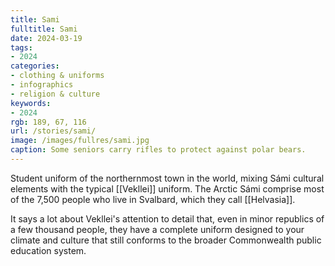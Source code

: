 ```yaml
---
title: Sami
fulltitle: Sami
date: 2024-03-19
tags:
- 2024
categories:
- clothing & uniforms
- infographics
- religion & culture
keywords:
- 2024
rgb: 189, 67, 116
url: /stories/sami/
image: /images/fullres/sami.jpg
caption: Some seniors carry rifles to protect against polar bears.
---
```

Student uniform of the northernmost town in the world, mixing Sámi cultural elements with the typical [[Vekllei]] uniform. The Arctic Sámi comprise most of the 7,500 people who live in Svalbard, which they call [[Helvasia]].

It says a lot about Vekllei's attention to detail that, even in minor republics of a few thousand people, they have a complete uniform designed to your climate and culture that still conforms to the broader Commonwealth public education system.